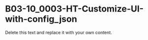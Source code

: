 

# B03-10_0003-HT-Customize-UI-with-config_json

Delete this text and replace it with your own content.
